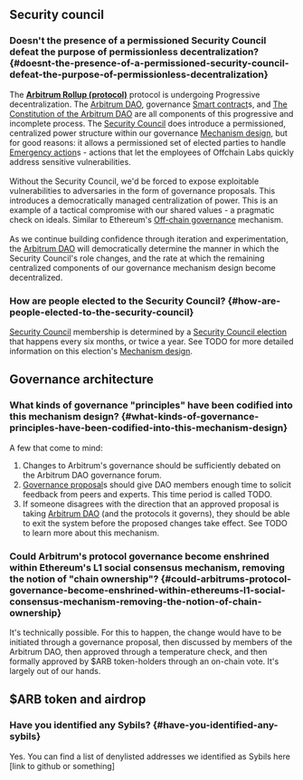 ## Security council

### Doesn't the presence of a permissioned Security Council defeat the purpose of permissionless decentralization? {#doesnt-the-presence-of-a-permissioned-security-council-defeat-the-purpose-of-permissionless-decentralization}
<p>The <a href="/dao-glossary#arbitrum-rollup-protocol"><strong>Arbitrum Rollup (protocol)</strong></a> protocol is undergoing Progressive decentralization. The <a href="/dao-glossary#arbitrum-dao">Arbitrum DAO</a>, governance <a href="/dao-glossary#smart-contract">Smart contract</a>s, and <a href="/dao-glossary#the-constitution-of-the-arbitrum-dao">The Constitution of the Arbitrum DAO</a> are all components of this progressive and incomplete process. The <a href="/dao-glossary#security-council">Security Council</a> does introduce a permissioned, centralized power structure within our governance <a href="/dao-glossary#mechanism-design">Mechanism design</a>, but for good reasons: it allows a permissioned set of elected parties to handle <a href="/dao-glossary#emergency-action">Emergency action</a>s - actions that let the employees of Offchain Labs quickly address sensitive vulnerabilities. <br />
<br />
Without the Security Council, we'd be forced to expose exploitable vulnerabilities to adversaries in the form of governance proposals. This introduces a democratically managed centralization of power. This is an example of a tactical compromise with our shared values - a pragmatic check on ideals. Similar to Ethereum's <a href="/dao-glossary#offchain-governance">Off-chain governance</a> mechanism.<br />
<br />
As we continue building confidence through iteration and experimentation, the <a href="/dao-glossary#arbitrum-dao">Arbitrum DAO</a> will democratically determine the manner in which the Security Council's role changes, and the rate at which the remaining centralized components of our governance mechanism design become decentralized.</p>



### How are people elected to the Security Council? {#how-are-people-elected-to-the-security-council}
<p><a href="/dao-glossary#security-council">Security Council</a> membership is determined by a <a href="/dao-glossary#security-council-election">Security Council election</a> that happens every six months, or twice a year. See TODO for more detailed information on this election's <a href="/dao-glossary#mechanism-design">Mechanism design</a>.</p>

## Governance architecture

### What kinds of governance "principles" have been codified into this mechanism design? {#what-kinds-of-governance-principles-have-been-codified-into-this-mechanism-design}
<p>A few that come to mind:</p>

<p></p>

<ol><li>Changes to Arbitrum's governance should be sufficiently debated on the Arbitrum DAO governance forum.</li>
<li><a href="/dao-glossary#governance-proposal">Governance proposal</a>s should give DAO members enough time to solicit feedback from peers and experts. This time period is called TODO.</li>
<li>If someone disagrees with the direction that an approved proposal is taking <a href="/dao-glossary#arbitrum-dao">Arbitrum DAO</a> (and the protocols it governs), they should be able to exit the system before the proposed changes take effect. See TODO to learn more about this mechanism.</li>
</ol>
<p></p>



### Could Arbitrum's protocol governance become enshrined within Ethereum's L1 social consensus mechanism, removing the notion of "chain ownership"? {#could-arbitrums-protocol-governance-become-enshrined-within-ethereums-l1-social-consensus-mechanism-removing-the-notion-of-chain-ownership}
<p>It's technically possible. For this to happen, the change would have to be initiated through a governance proposal, then discussed by members of the Arbitrum DAO, then approved through a temperature check, and then formally approved by $ARB token-holders through an on-chain vote. It's largely out of our hands.</p>

## $ARB token and airdrop

### Have you identified any Sybils? {#have-you-identified-any-sybils}
<p>Yes. You can find a list of denylisted addresses we identified as Sybils here [link to github or something]</p>

